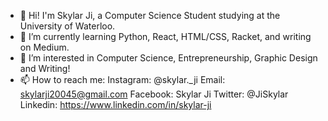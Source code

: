 - 👋 Hi! I'm Skylar Ji, a Computer Science Student studying at the University of Waterloo.
- 🌱 I’m currently learning Python, React, HTML/CSS, Racket, and writing on Medium.
- 💞️ I’m interested in Computer Science, Entrepreneurship, Graphic Design and Writing!
- 📫 How to reach me:
  Instagram: @skylar._ji
  Email: skylarji20045@gmail.com
  Facebook: Skylar Ji
  Twitter: @JiSkylar
  Linkedin: https://www.linkedin.com/in/skylar-ji

<!---
Skylarrji/Skylarrji is a ✨ special ✨ repository because its `README.md` (this file) appears on your GitHub profile.
You can click the Preview link to take a look at your changes.
--->
